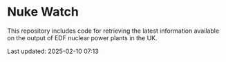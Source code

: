 # Nuke Watch

This repository includes code for retrieving the latest information available on the output of EDF nuclear power plants in the UK.

Last updated: 2025-02-10 07:13